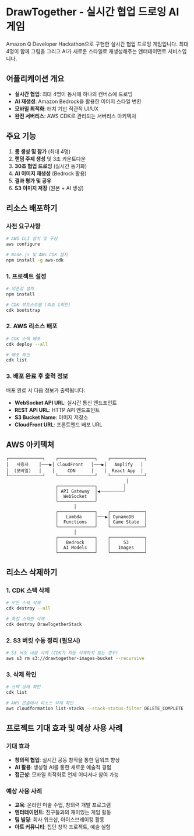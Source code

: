 # DrawTogether - 실시간 협업 드로잉 AI 게임

Amazon Q Developer Hackathon으로 구현한 실시간 협업 드로잉 게임입니다. 최대 4명이 함께 그림을 그리고 AI가 새로운 스타일로 재생성해주는 엔터테이먼트 서비스입니다.

## 어플리케이션 개요

- **실시간 협업**: 최대 4명이 동시에 하나의 캔버스에 드로잉
- **AI 재생성**: Amazon Bedrock을 활용한 이미지 스타일 변환
- **모바일 최적화**: 터치 기반 직관적 UI/UX
- **완전 서버리스**: AWS CDK로 관리되는 서버리스 아키텍처

## 주요 기능

1. **룸 생성 및 참가** (최대 4명)
2. **랜덤 주제 생성** 및 3초 카운트다운
3. **30초 협업 드로잉** (실시간 동기화)
4. **AI 이미지 재생성** (Bedrock 활용)
5. **결과 평가 및 공유**
6. **S3 이미지 저장** (원본 + AI 생성)

## 리소스 배포하기

### 사전 요구사항
```bash
# AWS CLI 설치 및 구성
aws configure

# Node.js 및 AWS CDK 설치
npm install -g aws-cdk
```

### 1. 프로젝트 설정
```bash
# 의존성 설치
npm install

# CDK 부트스트랩 (최초 1회만)
cdk bootstrap
```

### 2. AWS 리소스 배포
```bash
# CDK 스택 배포
cdk deploy --all

# 배포 확인
cdk list
```

### 3. 배포 완료 후 출력 정보
배포 완료 시 다음 정보가 출력됩니다:
- **WebSocket API URL**: 실시간 통신 엔드포인트
- **REST API URL**: HTTP API 엔드포인트  
- **S3 Bucket Name**: 이미지 저장소
- **CloudFront URL**: 프론트엔드 배포 URL

## AWS 아키텍처

```
┌─────────────┐    ┌──────────────┐    ┌─────────────┐
│   사용자    │───▶│ CloudFront   │───▶│   Amplify   │
│  (모바일)   │    │     CDN      │    │  React App  │
└─────────────┘    └──────────────┘    └─────────────┘
                                              │
                   ┌──────────────┐          │
                   │ API Gateway  │◀─────────┘
                   │  WebSocket   │
                   └──────────────┘
                          │
                   ┌──────────────┐    ┌─────────────┐
                   │   Lambda     │───▶│ DynamoDB    │
                   │  Functions   │    │ Game State  │
                   └──────────────┘    └─────────────┘
                          │
                   ┌──────────────┐    ┌─────────────┐
                   │   Bedrock    │    │     S3      │
                   │  AI Models   │    │   Images    │
                   └──────────────┘    └─────────────┘
```

## 리소스 삭제하기

### 1. CDK 스택 삭제
```bash
# 모든 스택 삭제
cdk destroy --all

# 특정 스택만 삭제
cdk destroy DrawTogetherStack
```

### 2. S3 버킷 수동 정리 (필요시)
```bash
# S3 버킷 내용 삭제 (CDK가 자동 삭제하지 않는 경우)
aws s3 rm s3://drawtogether-images-bucket --recursive
```

### 3. 삭제 확인
```bash
# 스택 상태 확인
cdk list

# AWS 콘솔에서 리소스 삭제 확인
aws cloudformation list-stacks --stack-status-filter DELETE_COMPLETE
```

## 프로젝트 기대 효과 및 예상 사용 사례

### 기대 효과
- **창의적 협업**: 실시간 공동 창작을 통한 팀워크 향상
- **AI 활용**: 생성형 AI를 통한 새로운 예술적 경험
- **접근성**: 모바일 최적화로 언제 어디서나 참여 가능

### 예상 사용 사례
- **교육**: 온라인 미술 수업, 창의력 개발 프로그램
- **엔터테이먼트**: 친구들과의 재미있는 게임 활동
- **팀 빌딩**: 회사 워크샵, 아이스브레이킹 활동
- **아트 커뮤니티**: 집단 창작 프로젝트, 예술 실험
